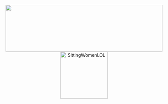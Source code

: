 <div align="center">
    <img src="https://images.cooltext.com/5709356.png" height="150px" width="500px" style="display: inline-block; vertical-align: top;">
    <img src="https://d9jhi50qo719s.cloudfront.net/7ap/samples/iir_800.gif?230809025525%22" alt="SittingWomenLOL" style="display: inline-block; vertical-align: top;" height="150px">
</div>
